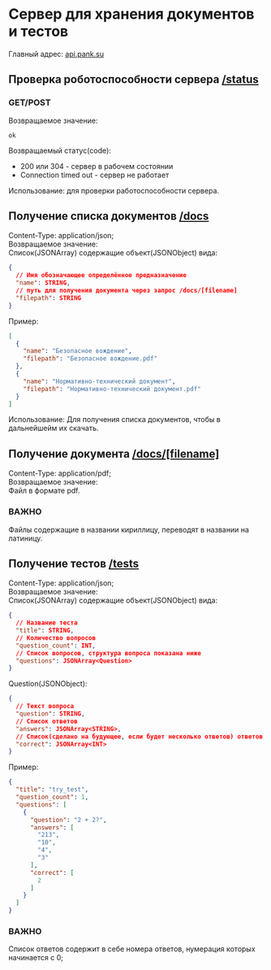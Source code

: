 # Cервер для хранения документов и тестов

Главный адрес: [api.pank.su](http://api.pank.su)

## Проверка роботоспособности сервера [/status](http://api.pank.su/status)

### GET/POST

Возвращаемое значение:

```text
ok
```

Возвращаемый статус(code):

- 200 или 304 - сервер в рабочем состоянии
- Connection timed out - сервер не работает

Использование: для проверки работоспособности сервера.

## Получение списка документов [/docs](http://api.pank.su/docs)

Content-Type: application/json;\
Возвращаемое значение: \
Список(JSONArray) содержащие объект(JSONObject) вида:

```json lines
{
  // Имя обозначающее определённое предназначение
  "name": STRING,
  // путь для получения документа через запрос /docs/[filename]
  "filepath": STRING
}
```

Пример:

```json
[
  {
    "name": "Безопасное вождение",
    "filepath": "Безопасное вождение.pdf"
  },
  {
    "name": "Нормативно-технический документ",
    "filepath": "Нормативно-технический документ.pdf"
  }
]
```

Использование: Для получения списка документов, чтобы в дальнейшейм их скачать.

## Получение документа [/docs/[filename]](http://api.pank.su/docs/test.pdf)

Content-Type: application/pdf;\
Возвращаемое значение: \
Файл в формате pdf.

### ВАЖНО

Файлы содержащие в названии кириллицу, переводят в названии на латиницу.

## Получение тестов [/tests](http://api.pank.su/tests)

Content-Type: application/json;\
Возвращаемое значение:\
Список(JSONArray) содержащие объект(JSONObject) вида:

```json lines
{
  // Название теста
  "title": STRING,
  // Количество вопросов
  "question_count": INT,
  // Список вопросов, структура вопроса показана ниже
  "questions": JSONArray<Question>
}
```

Question(JSONObject):

```json lines
{
  // Текст вопроса
  "question": STRING,
  // Список ответов
  "answers": JSONArray<STRING>,
  // Список(сделано на будующее, если будет несколько ответов) ответов
  "correct": JSONArray<INT>
}
```

Пример:

```json lines
{
  "title": "try_test",
  "question_count": 1,
  "questions": [
    {
      "question": "2 + 2?",
      "answers": [
        "213",
        "10",
        "4",
        "3"
      ],
      "correct": [
        2
      ]
    }
  ]
}
```

### ВАЖНО
Список ответов содержит в себе номера ответов, нумерация которых начинается с 0;
